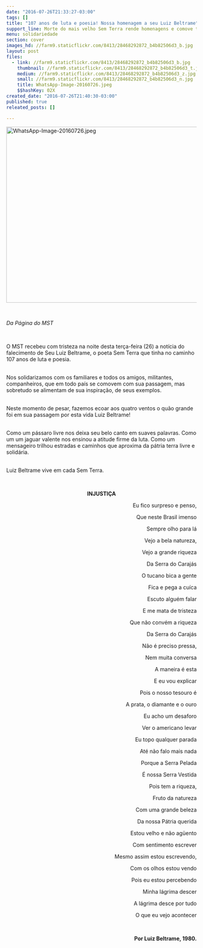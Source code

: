 ```yaml
---
date: "2016-07-26T21:33:27-03:00"
tags: []
title: "107 anos de luta e poesia! Nossa homenagem a seu Luiz Beltrame"
support_line: Morte do mais velho Sem Terra rende homenagens e comove todo Movimento Sem Terra
menu: solidariedade
section: cover
images_hd: //farm9.staticflickr.com/8413/28468292872_b4b82506d3_b.jpg
layout: post
files:
  - link: //farm9.staticflickr.com/8413/28468292872_b4b82506d3_b.jpg
    thumbnail: //farm9.staticflickr.com/8413/28468292872_b4b82506d3_t.jpg
    medium: //farm9.staticflickr.com/8413/28468292872_b4b82506d3_z.jpg
    small: //farm9.staticflickr.com/8413/28468292872_b4b82506d3_n.jpg
    title: WhatsApp-Image-20160726.jpeg
    $$hashKey: 02X
created_date: "2016-07-26T21:40:30-03:00"
published: true
releated_posts: []

---
```

<p><img alt="WhatsApp-Image-20160726.jpeg" height="466" src="//farm9.staticflickr.com/8413/28468292872_b4b82506d3_b.jpg" width="700" /></p>

<p>&nbsp;</p>

<p><em>Da P&aacute;gina do MST</em></p>

<p>&nbsp;</p>

<p>O MST recebeu com tristeza na noite desta ter&ccedil;a-feira (26) a not&iacute;cia do falecimento de Seu Luiz Beltrame, o poeta Sem Terra que tinha no caminho 107 anos de luta e poesia.</p>

<p><br />
Nos solidarizamos com os familiares e todos os amigos, militantes, companheiros, que em todo pa&iacute;s se comovem com sua passagem, mas sobretudo se alimentam de sua inspira&ccedil;&atilde;o, de seus exemplos.</p>

<p><br />
Neste momento de pesar, fazemos ecoar aos quatro ventos o qu&atilde;o grande foi em sua passagem por esta vida Luiz Beltrame!</p>

<p><br />
Como um p&aacute;ssaro livre nos deixa seu belo canto em suaves palavras. Como um um jaguar valente nos ensinou a atitude firme da luta. Como um mensageiro trilhou estradas e caminhos que aproxima da p&aacute;tria terra livre e solid&aacute;ria.</p>

<p><br />
Luiz Beltrame vive em cada Sem Terra.</p>

<p>&nbsp;</p>

<p style="text-align: center;"><strong>INJUSTI&Ccedil;A</strong></p>

<p style="text-align: right;">Eu fico surpreso e penso,</p>

<p style="text-align: right;">Que neste Brasil imenso</p>

<p style="text-align: right;">Sempre olho para l&aacute;</p>

<p style="text-align: right;">Vejo a bela natureza,</p>

<p style="text-align: right;">Vejo a grande riqueza</p>

<p style="text-align: right;">Da Serra do Caraj&aacute;s</p>

<p style="text-align: right;">O tucano bica a gente</p>

<p style="text-align: right;">Fica e pega a cu&iacute;ca</p>

<p style="text-align: right;">Escuto algu&eacute;m falar</p>

<p style="text-align: right;">E me mata de tristeza</p>

<p style="text-align: right;">Que n&atilde;o conv&eacute;m a riqueza</p>

<p style="text-align: right;">Da Serra do Caraj&aacute;s</p>

<p style="text-align: right;">N&atilde;o &eacute; preciso pressa,</p>

<p style="text-align: right;">Nem muita conversa</p>

<p style="text-align: right;">A maneira &eacute; esta</p>

<p style="text-align: right;">E eu vou explicar</p>

<p style="text-align: right;">Pois o nosso tesouro &eacute;</p>

<p style="text-align: right;">A prata, o diamante e o ouro</p>

<p style="text-align: right;">Eu acho um desaforo</p>

<p style="text-align: right;">Ver o americano levar</p>

<p style="text-align: right;">Eu topo qualquer parada</p>

<p style="text-align: right;">At&eacute; n&atilde;o falo mais nada</p>

<p style="text-align: right;">Porque a Serra Pelada</p>

<p style="text-align: right;">&Eacute; nossa Serra Vestida</p>

<p style="text-align: right;">Pois tem a riqueza,</p>

<p style="text-align: right;">Fruto da natureza</p>

<p style="text-align: right;">Com uma grande beleza</p>

<p style="text-align: right;">Da nossa P&aacute;tria querida</p>

<p style="text-align: right;">Estou velho e n&atilde;o ag&uuml;ento</p>

<p style="text-align: right;">Com sentimento escrever</p>

<p style="text-align: right;">Mesmo assim estou escrevendo,</p>

<p style="text-align: right;">Com os olhos estou vendo</p>

<p style="text-align: right;">Pois eu estou percebendo</p>

<p style="text-align: right;">Minha l&aacute;grima descer</p>

<p style="text-align: right;">A l&aacute;grima desce por tudo</p>

<p style="text-align: right;">O que eu vejo acontecer</p>

<p style="text-align: right;">&nbsp;</p>

<p style="text-align: right;"><strong>Por Luiz Beltrame, 1980.</strong></p>
